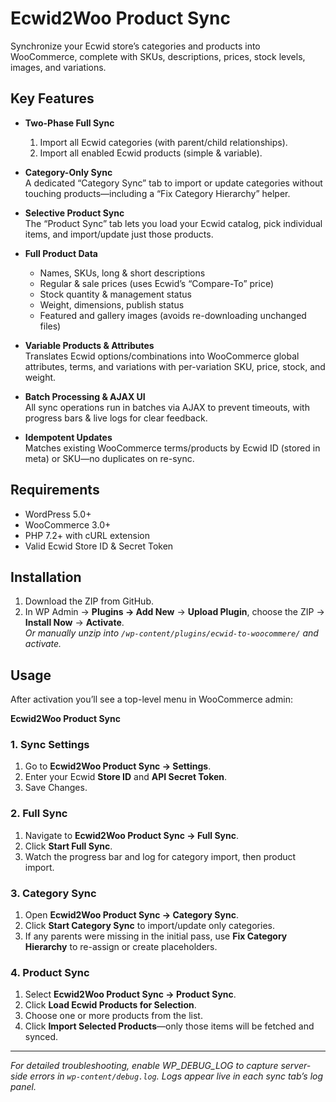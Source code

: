 # Ecwid2Woo Product Sync

Synchronize your Ecwid store’s categories and products into WooCommerce, complete with SKUs, descriptions, prices, stock levels, images, and variations.

## Key Features

- **Two-Phase Full Sync**  
  1. Import all Ecwid categories (with parent/child relationships).  
  2. Import all enabled Ecwid products (simple & variable).

- **Category-Only Sync**  
  A dedicated “Category Sync” tab to import or update categories without touching products—including a “Fix Category Hierarchy” helper.

- **Selective Product Sync**  
  The “Product Sync” tab lets you load your Ecwid catalog, pick individual items, and import/update just those products.

- **Full Product Data**  
  - Names, SKUs, long & short descriptions  
  - Regular & sale prices (uses Ecwid’s “Compare-To” price)  
  - Stock quantity & management status  
  - Weight, dimensions, publish status  
  - Featured and gallery images (avoids re-downloading unchanged files)

- **Variable Products & Attributes**  
  Translates Ecwid options/combinations into WooCommerce global attributes, terms, and variations with per-variation SKU, price, stock, and weight.

- **Batch Processing & AJAX UI**  
  All sync operations run in batches via AJAX to prevent timeouts, with progress bars & live logs for clear feedback.

- **Idempotent Updates**  
  Matches existing WooCommerce terms/products by Ecwid ID (stored in meta) or SKU—no duplicates on re-sync.

## Requirements

- WordPress 5.0+  
- WooCommerce 3.0+  
- PHP 7.2+ with cURL extension  
- Valid Ecwid Store ID & Secret Token

## Installation

1. Download the ZIP from GitHub.  
2. In WP Admin → **Plugins → Add New** → **Upload Plugin**, choose the ZIP → **Install Now** → **Activate**.  
   _Or manually unzip into `/wp-content/plugins/ecwid-to-woocommere/` and activate._

## Usage

After activation you’ll see a top-level menu in WooCommerce admin:

**Ecwid2Woo Product Sync**

### 1. Sync Settings

1. Go to **Ecwid2Woo Product Sync → Settings**.  
2. Enter your Ecwid **Store ID** and **API Secret Token**.  
3. Save Changes.

### 2. Full Sync

1. Navigate to **Ecwid2Woo Product Sync → Full Sync**.  
2. Click **Start Full Sync**.  
3. Watch the progress bar and log for category import, then product import.

### 3. Category Sync

1. Open **Ecwid2Woo Product Sync → Category Sync**.  
2. Click **Start Category Sync** to import/update only categories.  
3. If any parents were missing in the initial pass, use **Fix Category Hierarchy** to re-assign or create placeholders.

### 4. Product Sync

1. Select **Ecwid2Woo Product Sync → Product Sync**.  
2. Click **Load Ecwid Products for Selection**.  
3. Choose one or more products from the list.  
4. Click **Import Selected Products**—only those items will be fetched and synced.

---

_For detailed troubleshooting, enable WP_DEBUG_LOG to capture server-side errors in `wp-content/debug.log`. Logs appear live in each sync tab’s log panel._
